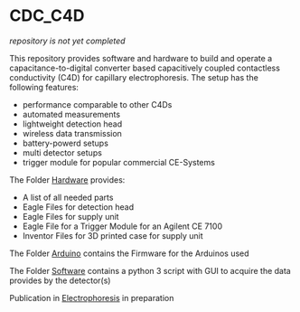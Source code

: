 # CDC_C4D
_repository is not yet completed_

This repository provides software and hardware to build and operate a capacitance-to-digital converter based capacitively coupled contactless conductivity (C4D) for capillary electrophoresis.
The setup has the following features:
- performance comparable to other C4Ds
- automated measurements
- lightweight detection head
- wireless data transmission
- battery-powerd setups 
- multi detector setups
- trigger module for popular commercial CE-Systems

The Folder [Hardware](https://github.com/AGHuhn/CDC_C4D/tree/main/Hardware) provides:
- A list of all needed parts
- Eagle Files for detection head
- Eagle Files for supply unit
- Eagle File for a Trigger Module for an Agilent CE 7100
- Inventor Files for 3D printed case for supply unit

The Folder [Arduino](https://github.com/AGHuhn/CDC_C4D/tree/main/Arduino) contains the Firmware for the Arduinos used

The Folder [Software](https://github.com/AGHuhn/CDC_C4D/tree/main/Software) contains a python 3 script with GUI to acquire the data provides by the detector(s) 

Publication in [Electrophoresis](https://onlinelibrary.wiley.com/journal/15222683) in preparation
